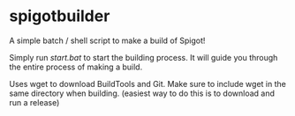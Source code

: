 # spigotbuilder
A simple batch / shell script to make a build of Spigot!

Simply run _start.bat_ to start the building process. It will guide you through the entire process of making a build.

Uses wget to download BuildTools and Git. Make sure to include wget in the same directory when building. (easiest way to do this is to download and run a release)
